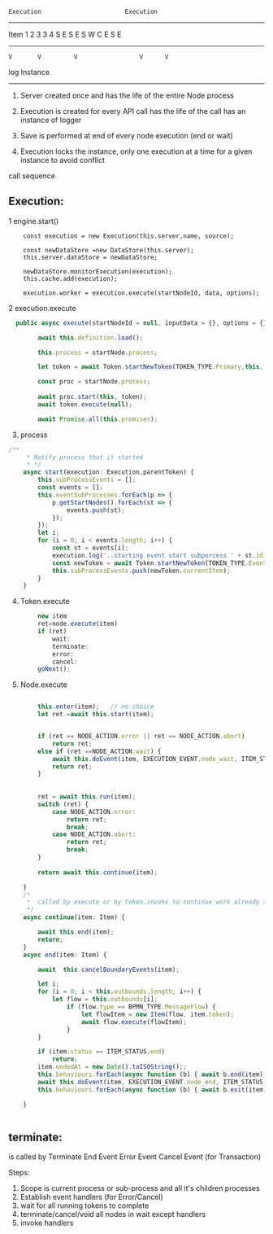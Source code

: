 
	Execution						Execution
_______________________             ____________
Item 1   2        3					  3		4
S	E S		E S       W				C   E S    E
_____ _______ _________				_____ ______
    V       V         V					V      V

log	
					Instance
__________________________________________________________________


1.	Server 
	created once and has the life of the entire Node process

2.	Execution 
is created for every API call has the life of the call
has an instance of logger

3.	Save is performed at end of every node execution (end or wait)

4.	Execution locks the instance, only one execution at a time for a given instance to avoid conflict


call sequence

Execution:
------------
1 engine.start()

		const execution = new Execution(this.server,name, source);
	
		const newDataStore =new DataStore(this.server);
		this.server.dataStore = newDataStore;

		newDataStore.monitorExecution(execution);
		this.cache.add(execution);

		execution.worker = execution.execute(startNodeId, data, options);

2 execution.execute
```ts
  public async execute(startNodeId = null, inputData = {}, options = {}) {

        await this.definition.load();

        this.process = startNode.process;

        let token = await Token.startNewToken(TOKEN_TYPE.Primary,this, startNode, null, null, null, null,null,true);

        const proc = startNode.process;
 
		await proc.start(this, token);
        await token.execute(null);

        await Promise.all(this.promises);
```
3. process
```ts   
/**
     * Notify process that it started
     * */
    async start(execution: Execution,parentToken) {
        this.subProcessEvents = [];
        const events = [];
        this.eventSubProcesses.forEach(p => {
            p.getStartNodes().forEach(st => {
                events.push(st);
            });
        });
        let i;
        for (i = 0; i < events.length; i++) {
            const st = events[i];
            execution.log('..starting event start subporcess ' + st.id)
            const newToken = await Token.startNewToken(TOKEN_TYPE.EventSubProcess,execution, st, null, parentToken, null, null);
            this.subProcessEvents.push(newToken.currentItem);
        }
    }
```
4. Token.execute
```ts
		new item
		ret=node.execute(item)
		if (ret)
			wait:
			terminate:
			error:
			cancel:
		goNext();
```
5.  Node.execute

```ts

        this.enter(item);   // no choice
        let ret =await this.start(item);


        if (ret == NODE_ACTION.error || ret == NODE_ACTION.abort)
            return ret;
        else if (ret ==NODE_ACTION.wait) {
            await this.doEvent(item, EXECUTION_EVENT.node_wait, ITEM_STATUS.wait);
            return ret;
        }
 
 
        ret = await this.run(item);
        switch (ret) {
            case NODE_ACTION.error:
                return ret;
                break;
            case NODE_ACTION.abort:
                return ret;
                break;
        }
 
        return await this.continue(item);

    }
    /*
     *  called by execute or by token.invoke to continue work already started
     */
    async continue(item: Item) {

        await this.end(item);
        return;
    }
    async end(item: Item) {

        await  this.cancelBoundaryEvents(item);

        let i;
        for (i = 0; i < this.outbounds.length; i++) {
            let flow = this.outbounds[i];
                if (flow.type == BPMN_TYPE.MessageFlow) {
                    let flowItem = new Item(flow, item.token);
                    await flow.execute(flowItem);
                }
        }

        if (item.status == ITEM_STATUS.end)
            return;
        item.endedAt = new Date().toISOString();;
        this.behaviours.forEach(async function (b) { await b.end(item); });
        await this.doEvent(item, EXECUTION_EVENT.node_end, ITEM_STATUS.end);
        this.behaviours.forEach(async function (b) { await b.exit(item); });

    }
 
```

terminate:
---------
is called by 
    Terminate End Event
    Error Event
    Cancel Event (for Transaction)

Steps:
1.  Scope is current process or sub-process and all it's children processes
2.  Establish event handlers (for Error/Cancel)
3.  wait for all running tokens to complete
4.  terminate/cancel/void all nodes in wait except handlers
5.  invoke handlers

